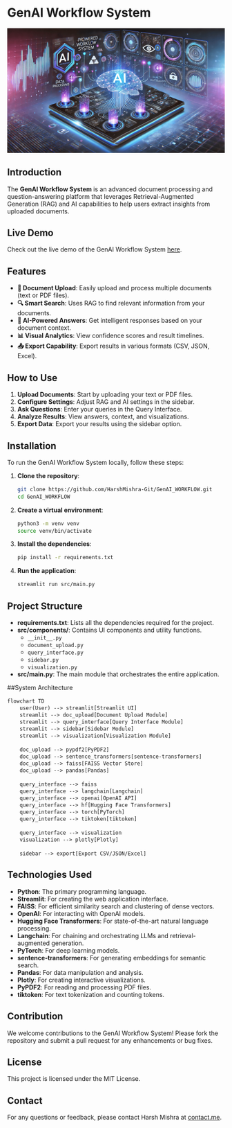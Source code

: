 # GenAI Workflow System

![GenAI Workflow System](https://github.com/HarshMishra-Git/GenAI_WORKFLOW/blob/main/genai_workflow_banner.png)

## Introduction

The **GenAI Workflow System** is an advanced document processing and question-answering platform that leverages Retrieval-Augmented Generation (RAG) and AI capabilities to help users extract insights from uploaded documents.

## Live Demo

Check out the live demo of the GenAI Workflow System [here](https://genaiworkflow.streamlit.app/).

## Features

- **📄 Document Upload**: Easily upload and process multiple documents (text or PDF files).
- **🔍 Smart Search**: Uses RAG to find relevant information from your documents.
- **🤖 AI-Powered Answers**: Get intelligent responses based on your document context.
- **📊 Visual Analytics**: View confidence scores and result timelines.
- **📤 Export Capability**: Export results in various formats (CSV, JSON, Excel).

## How to Use

1. **Upload Documents**: Start by uploading your text or PDF files.
2. **Configure Settings**: Adjust RAG and AI settings in the sidebar.
3. **Ask Questions**: Enter your queries in the Query Interface.
4. **Analyze Results**: View answers, context, and visualizations.
5. **Export Data**: Export your results using the sidebar option.

## Installation

To run the GenAI Workflow System locally, follow these steps:

1. **Clone the repository**:
    ```sh
    git clone https://github.com/HarshMishra-Git/GenAI_WORKFLOW.git
    cd GenAI_WORKFLOW
    ```

2. **Create a virtual environment**:
    ```sh
    python3 -m venv venv
    source venv/bin/activate
    ```

3. **Install the dependencies**:
    ```sh
    pip install -r requirements.txt
    ```

4. **Run the application**:
    ```sh
    streamlit run src/main.py
    ```

## Project Structure

- **requirements.txt**: Lists all the dependencies required for the project.
- **src/components/**: Contains UI components and utility functions.
    - `__init__.py`
    - `document_upload.py`
    - `query_interface.py`
    - `sidebar.py`
    - `visualization.py`
- **src/main.py**: The main module that orchestrates the entire application.

##System Architecture

```mermaid
flowchart TD
    user(User) --> streamlit[Streamlit UI]
    streamlit --> doc_upload[Document Upload Module]
    streamlit --> query_interface[Query Interface Module]
    streamlit --> sidebar[Sidebar Module]
    streamlit --> visualization[Visualization Module]

    doc_upload --> pypdf2[PyPDF2]
    doc_upload --> sentence_transformers[sentence-transformers]
    doc_upload --> faiss[FAISS Vector Store]
    doc_upload --> pandas[Pandas]

    query_interface --> faiss
    query_interface --> langchain[Langchain]
    query_interface --> openai[OpenAI API]
    query_interface --> hf[Hugging Face Transformers]
    query_interface --> torch[PyTorch]
    query_interface --> tiktoken[tiktoken]

    query_interface --> visualization
    visualization --> plotly[Plotly]

    sidebar --> export[Export CSV/JSON/Excel]
```

## Technologies Used

- **Python**: The primary programming language.
- **Streamlit**: For creating the web application interface.
- **FAISS**: For efficient similarity search and clustering of dense vectors.
- **OpenAI**: For interacting with OpenAI models.
- **Hugging Face Transformers**: For state-of-the-art natural language processing.
- **Langchain**: For chaining and orchestrating LLMs and retrieval-augmented generation.
- **PyTorch**: For deep learning models.
- **sentence-transformers**: For generating embeddings for semantic search.
- **Pandas**: For data manipulation and analysis.
- **Plotly**: For creating interactive visualizations.
- **PyPDF2**: For reading and processing PDF files.
- **tiktoken**: For text tokenization and counting tokens.

## Contribution

We welcome contributions to the GenAI Workflow System! Please fork the repository and submit a pull request for any enhancements or bug fixes.

## License

This project is licensed under the MIT License.

## Contact

For any questions or feedback, please contact Harsh Mishra at [contact.me](mailto:harsmishra1132@gmail.com).
